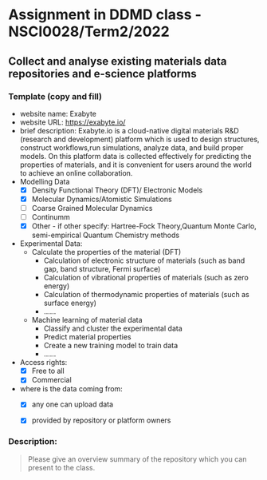 # Assignment in DDMD class - NSCI0028/Term2/2022

## Collect and analyse existing materials data repositories and e-science platforms 

### Template (copy and fill) 
* website name: Exabyte
* website URL: https://exabyte.io/
* brief description: Exabyte.io is a cloud-native digital materials R&D (research and development) platform which is used to design structures, construct workflows,run simulations, analyze data, and build proper models. On this platform data is collected effectively for predicting the properties of materials, and it is convenient for users around the world to achieve an online collaboration.
* Modelling Data 
  - [X] Density Functional Theory (DFT)/ Electronic Models
  - [X] Molecular Dynamics/Atomistic Simulations
  - [ ] Coarse Grained Molecular Dynamics
  - [ ] Continumm 
  - [X] Other
        - if other specify: Hartree-Fock Theory,Quantum Monte Carlo, semi-empirical Quantum Chemistry methods
* Experimental Data: 
  * Calculate the properties of the material (DFT)
    *  Calculation of electronic structure of materials (such as band gap, band structure, Fermi surface)
    *  Calculation of vibrational properties of materials (such as zero energy)
    *  Calculation of thermodynamic properties of materials (such as surface energy)
    *  ......
  * Machine learning of material data 
    *  Classify and cluster the experimental data
    *  Predict material properties
    *  Create a new training model to train data
    *  ......
* Access rights: 
  - [X] Free to all 
  - [X] Commercial 
* where is the data coming from:  
  - [X] any one can upload data 
  - [X] provided by repository or platform owners
 
 
 ### Description:
> Please give an overview summary of the repository which you can present to the class. 




